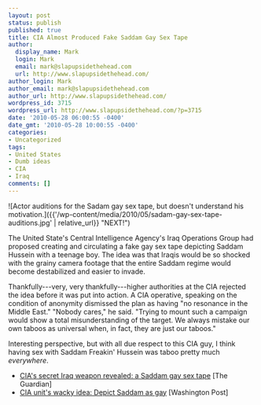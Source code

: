 ```yaml
---
layout: post
status: publish
published: true
title: CIA Almost Produced Fake Saddam Gay Sex Tape
author:
  display_name: Mark
  login: Mark
  email: mark@slapupsidethehead.com
  url: http://www.slapupsidethehead.com/
author_login: Mark
author_email: mark@slapupsidethehead.com
author_url: http://www.slapupsidethehead.com/
wordpress_id: 3715
wordpress_url: http://www.slapupsidethehead.com/?p=3715
date: '2010-05-28 06:00:55 -0400'
date_gmt: '2010-05-28 10:00:55 -0400'
categories:
- Uncategorized
tags:
- United States
- Dumb ideas
- CIA
- Iraq
comments: []
---
```

![Actor auditions for the Sadam gay sex tape, but doesn't understand his motivation.]({{'/wp-content/media/2010/05/sadam-gay-sex-tape-auditions.jpg' | relative_url}} "NEXT!")

The United State's Central Intelligence Agency's Iraq Operations Group had proposed creating and circulating a fake gay sex tape depicting Saddam Hussein with a teenage boy. The idea was that Iraqis would be so shocked with the grainy camera footage that the entire Saddam regime would become destabilized and easier to invade.

Thankfully---very, very thankfully---higher authorities at the CIA rejected the idea before it was put into action. A CIA operative, speaking on the condition of anonymity dismissed the plan as having "no resonance in the Middle East." "Nobody cares," he said. "Trying to mount such a campaign would show a total misunderstanding of the target. We always mistake our own taboos as universal when, in fact, they are just our taboos."

Interesting perspective, but with all due respect to this CIA guy, I think having sex with Saddam Freakin' Hussein was taboo pretty much _everywhere_.

- [CIA's secret Iraq weapon revealed: a Saddam gay sex tape](http://www.guardian.co.uk/world/2010/may/26/cia-saddam-hussein-gay-sex-smear-plot) [The Guardian]
- [CIA unit's wacky idea: Depict Saddam as gay](http://blog.washingtonpost.com/spy-talk/2010/05/cia_group_had_wacky_ideas_to_d.html) [Washington Post]
